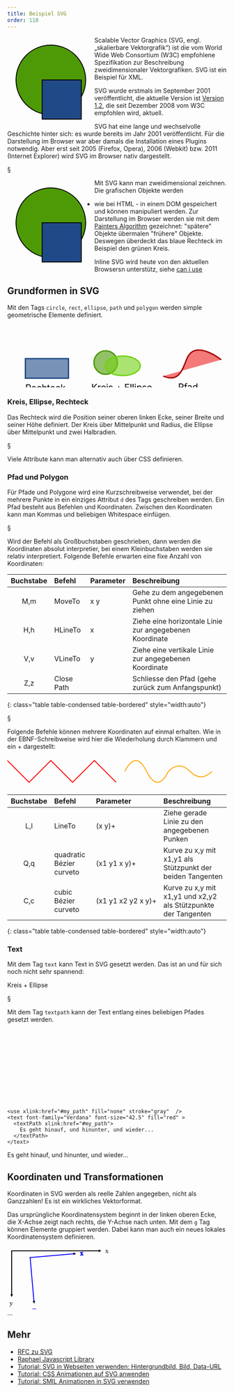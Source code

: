 ```yaml
---
title: Beispiel SVG
order: 110
---
```


<svg width="200" height="200" style="float:left;">
    <circle cx="100" cy="100" r="80"                 stroke="black" stroke-width="2" fill="#4e9a06" />
    <rect    x="80"   y="100" width="90" height="90" stroke="black" stroke-width="2" fill="#204a87" />
</svg>

Scalable Vector Graphics (SVG, engl. „skalierbare Vektorgrafik“) ist die vom 
World Wide Web Consortium (W3C) empfohlene Spezifikation zur Beschreibung 
zweidimensionaler Vektorgrafiken. SVG ist ein Beispiel für XML. 

SVG wurde erstmals im September 2001 veröffentlicht, die aktuelle Version
ist [Version 1.2](http://www.w3.org/TR/SVG11/), die seit Dezember 2008 vom W3C empfohlen wird, aktuell.

SVG hat eine lange und wechselvolle Geschichte hinter sich: es wurde bereits im Jahr 2001 veröffentlicht.
Für die Darstellung im Browser war aber damals die Installation eines Plugins notwendig. 
Aber erst seit 2005 (Firefox, Opera), 2006 (Webkit) bzw. 2011 (Internet Explorer) wird SVG
im Browser nativ dargestellt.

§

<xml caption="Einbindung von SVG in HTML (Inline-SVG)">
<svg width="200" height="200" style="float:left;">
  <circle cx="100" cy="100" r="80"                 stroke="black" stroke-width="2" fill="#4e9a06" />
  <rect    x="80"   y="100" width="90" height="90" stroke="black" stroke-width="2" fill="#204a87" />
</svg>
</xml>

Mit SVG kann man zweidimensional zeichnen. Die grafischen Objekte werden
- wie bei HTML - in einem DOM gespeichert und können manipuliert werden. Zur
Darstellung im Browser werden sie mit dem [Painters Algorithm](http://de.wikipedia.org/wiki/Painter%27s_Algorithmus) gezeichnet:
"spätere" Objekte übermalen "frühere" Objekte. Deswegen überdeckt das blaue Rechteck
im Beispiel den grünen Kreis.

Inline SVG wird heute von den aktuellen Browsersn unterstütz, siehe
[can i use](http://caniuse.com/#feat=svg-html5)


## Grundformen in SVG

Mit den Tags `circle`, `rect`, `ellipse`, `path` und `polygon` werden 
simple geometrische Elemente definiert.

<svg width="700" height="200">
<g transform="translate(10,30) scale(1.5,1.5)">
  <rect width="66" height="30" x="21" y="32" stroke="#204a87" fill="#204a87" fill-opacity="0.6" stroke-width="2" />
  <text x="21" y="82">Rechteck</text>
  <circle  cx="144" cy="38"  r="18"         stroke="#4e9a06" fill="#4e9a06" fill-opacity="0.6" stroke-width="2" />
  <ellipse cx="170" cy="43" rx="27" ry="15" stroke="#73d216" fill="#73d216" fill-opacity="0.6" stroke-width="2" />
  <text x="122" y="81">Kreis + Ellipse</text>
</g>
<g transform="translate(340,-137) scale(1.5,1.5)">
  <path d="M 12,170 C 39,182 43,154 49,142 C 62,114 101,145 101,145"
        fill="#ef2929" fill-opacity="0.62" stroke="#a40000" stroke-width="2"/>
  <path d="M 149,109 L 149,127 L 127,144 L 140,172 L 188,167 L 191,119 L 149,109 z"
        fill="#edd400" fill-opacity="0.59" stroke="#c4a000" stroke-width="2" />
  <text x="35" y="192">Pfad</text>
  <text x="141" y="192">Polygon</text>
</g>
</svg> 


### Kreis, Ellipse, Rechteck

Das Rechteck wird die Position seiner oberen linken Ecke, seiner Breite und seiner Höhe definiert. Der
Kreis über Mittelpunkt und Radius, die Ellipse über Mittelpunkt und zwei Halbradien.

<xml caption="Kreis und Ellipse">
<circle  cx="144" cy="38" r="18" 
        stroke="#4e9a06" stroke-width="2" 
        fill="#4e9a06"   fill-opacity="0.6"  />
<ellipse cx="170" cy="43" rx="27" ry="15" 
        stroke="#73d216" stroke-width="2" 
        fill="#73d216" fill-opacity="0.6" />
</xml>

§

Viele Attribute kann man alternativ auch über CSS definieren.

<xml caption="Attribute per CSS">
<circle style="cx: 144px; cy: 38px; r: 18px; stroke: #4e9a06; stroke-width: 2px; fill: #4e9a06; fill-opacity:0.6;"  />
<ellipse cx="170" cy="43" rx="27" ry="15" 
        style="stroke: #73d216; stroke-width: 2px; fill: #73d216; fill-opacity:0.6;" />
</xml>

### Pfad und Polygon

Für Pfade und Polygone wird eine Kurzschreibweise verwendet, bei der mehrere Punkte in
ein einziges Attribut `d` des Tags geschreiben werden. Ein Pfad besteht aus Befehlen und Koordinaten.
Zwischen den Koordinaten kann man Kommas und beliebigen Whitespace einfügen.

<xml caption="SVG">
<path d="M 149,109 L 149,127 L 127 144    L 140,172    L 188,167 L 191,119 L 149,109 z"
      fill="#edd400" fill-opacity="0.59" stroke="#c4a000" stroke-width="2" />
</xml>

§

Wird der Befehl als Großbuchstaben geschrieben, dann werden die Koordinaten
absolut interpretier, bei einem Kleinbuchstaben werden sie relativ interpretiert.
Folgende Befehle erwarten eine fixe Anzahl von Koordinaten:

|Buchstabe | Befehl          | Parameter | Beschreibung                                             |
|:--------:|:----------------|:----------|:---------------------------------------------------------|
| M,m      | MoveTo          | x y       | Gehe zu dem angegebenen Punkt ohne eine Linie zu ziehen  |
| H,h      | HLineTo         | x         | Ziehe eine horizontale Linie zur angegebenen Koordinate  |
| V,v      | VLineTo         | y         | Ziehe eine vertikale Linie zur angegebenen Koordinate    |
| Z,z      | Close Path      |           | Schliesse den Pfad (gehe zurück zum Anfangspunkt)        |
{: class="table table-condensed table-bordered" style="width:auto"}

§

Folgende Befehle können mehrere Koordinaten auf einmal erhalten. Wie in der EBNF-Schreibweise
wird hier die Wiederholung durch Klammern und ein + dargestellt:

<svg width="700" height="100">
  <path d="M   0,10 l 50,50 50,-50 50,50 50,-50 50,50"                   stroke="red"    stroke-width="2" fill="none" />
  <path d="M 270,35 q 25,-50 50,0  25,50 50,0   q 25,-25 50,0  q 25,25 50,0" stroke="orange" stroke-width="2" fill="none" />
</svg>

<xml caption="Beispiel für LineTo und Quadratic B">
<path d="M   0 10 l 50,50  50,-50 50,50 50,-50 50,50" />
<path d="M 270 35 q 25,-50 50,0 25,50 50,0 q 25,-25 50,0 q 25,25 50,0" />
</xml>


| Buchstabe | Befehl          | Parameter | Beschreibung                                             |
|:---------:|:----------------|:----------|:---------------------------------------------------------|
| L,l       | LineTo          | (x y)+    | Ziehe gerade Linie zu den angegebenen Punken              |
| Q,q       | quadratic Bézier curveto | (x1 y1 x y)+    | Kurve zu x,y mit x1,y1 als Stützpunkt der beiden Tangenten |
| C,c       | cubic Bézier curveto | <nobr>(x1 y1 x2 y2 x y)+</nobr> | Kurve zu x,y mit x1,y1 und x2,y2 als Stützpunkte der Tangenten |
{: class="table table-condensed table-bordered" style="width:auto"}

### Text

Mit dem Tag `text` kann Text in SVG gesetzt werden. Das ist
an und für sich noch nicht sehr spannend:

<xml caption="Text in SVG">
    <text x="122" y="81">Kreis + Ellipse</text>
</xml>

§

Mit dem Tag `textpath` kann der Text entlang eines
beliebigen Pfades gesetzt werden.

<svg width="600" height="200">
  <g transform="scale(0.5,0.5)">
    <defs>
      <path id="my_path"
            d="M 100,200 
               C 200,100 300,  0 400,100
               C 500,200 600,300 700,200
               C 800,100 900,100 900,100" />
    </defs>

    <use xlink:href="#my_path" fill="none" stroke="gray"  />
    <text font-family="Verdana" font-size="42.5" fill="red" >
      <textPath xlink:href="#my_path">
        Es geht hinauf, und hinunter, und wieder...
      </textPath>
    </text>
  </g>
</svg>


<xml>
<defs>
<path id="my_path" d="M 100,200 C 200,100 300,  0 400,100
      C 500,200 600,300 700,200 C 800,100 900,100 900,100" />
</defs>
<text font-family="Verdana" font-size="42.5" fill="red" >
  <textPath xlink:href="#my_path">
    Es geht hinauf, und hinunter, und wieder...
  </textPath>
</text>
</xml>

## Koordinaten und Transformationen

Koordinaten in SVG werden als reelle Zahlen angegeben,
nicht als Ganzzahlen!  Es ist ein wirkliches Vektorformat.

Das ursprüngliche Koordinatensystem beginnt in der linken oberen Ecke,
die X-Achse zeigt nach rechts, die Y-Achse nach unten.  Mit dem `g` Tag
können Elemente gruppiert werden. Dabei kann man auch ein neues
lokales Koordinatensystem definieren.


<svg width="700" height="200">
  <defs>
      <marker id="pointy"
        viewBox="0 0 10 10" refX="0" refY="5" 
        markerUnits="strokeWidth" markerWidth="4" markerHeight="3"
        orient="auto">
        <path d="M 0 0 L 10 5 L 0 10 z" />
      </marker>
  </defs>
  <g transform="translate(10,10)">
    <path d="M 0 0 L 200 0" stroke="black" stroke-width="2" stroke-linecap="square" marker-end="url(#pointy)" />
    <path d="M 0 0 L 0 100" stroke="black" stroke-width="2" stroke-linecap="square" marker-end="url(#pointy)" />
    <text x="215" y="5" font-family="Verdana" font-size="15" fill="black" >x</text>
    <text x="-5" y="125" font-family="Verdana" font-size="15" fill="black" >y</text>
  </g>
  <g transform="rotate(-5) translate(50,30)" stroke="blue" >
    <path d="M 0 0 L 100 0" stroke-width="2" stroke-linecap="square" marker-end="url(#pointy)" />
    <path d="M 0 0 L 0 100" stroke-width="2" stroke-linecap="square" marker-end="url(#pointy)" />
    <text x="115" y="5" font-family="Verdana" font-size="15" fill="black" >x</text>
    <text x="-5" y="125" font-family="Verdana" font-size="15" fill="black" >y</text>
  </g>
</svg> 

<xml caption="Gruppe mit lokalem Koordinatensystem">
<g transform="rotate(-5) translate(50,30)">
  ...
</g>
</xml>

## Mehr

* [RFC zu SVG](http://www.w3.org/TR/SVG11/)
* [Raphael Javascript Library](http://raphaeljs.com/)
* [Tutorial: SVG in Webseiten verwenden: Hintergrundbild, Bild, Data-URL](http://css-tricks.com/using-svg/)
* [Tutorial: CSS Animationen auf SVG anwenden](http://tympanus.net/codrops/2013/02/06/interactive-infographic-with-svg-and-css-animations/)
* [Tutorial: SMIL Animationen in SVG verwenden](https://developer.mozilla.org/en-US/docs/SVG/SVG_animation_with_SMIL)
